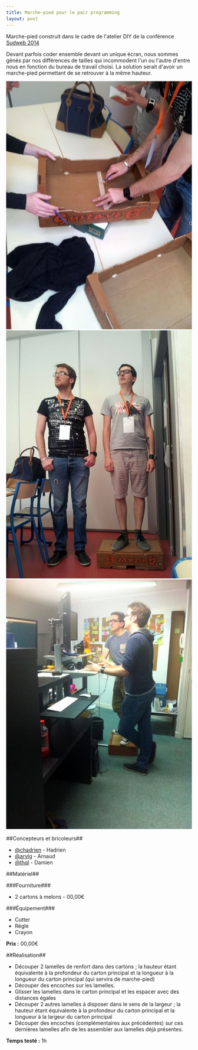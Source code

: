 ```yaml
---
title: Marche-pied pour le pair programming
layout: post
---
```


Marche-pied construit dans le cadre de l'atelier DIY de la conférence [Sudweb 2014](http://sudweb.fr/2014/orateurs.html#bertrand-keller) 

Devant parfois coder ensemble devant un unique écran, nous sommes gênés par nos différences de tailles qui incommodent l'un ou l'autre d'entre nous en fonction du bureau de travail choisi. La solution serait d'avoir un marche-pied permettant de se retrouver à la même hauteur.

[![Marche pied pour revue de code sur Standing Desk](/images/post-sudweb-marchepied-01.jpg)](/images/post-sudweb-marchepied-01.jpg)
[![Marche pied pour revue de code sur Standing Desk](/images/post-sudweb-marchepied-02.jpg)](/images/post-sudweb-marchepied-02.jpg)
[![Marche pied pour revue de code sur Standing Desk](/images/post-sudweb-marchepied-03.jpg)](/images/post-sudweb-marchepied-03.jpg)

##Concepteurs et bricoleurs##

 * [@chadrien](https://twitter.com/CHadrien) - Hadrien
 * [@arvlg](https://twitter.com/arvlg) - Arnaud
 * [@thql](https://twitter.com/thql) - Damien

##Matériel##

###Fourniture###
 * 2 cartons à melons  - 00,00€
 
###Équipement###
 * Cutter
 * Règle
 * Crayon

 **Prix :** 00,00€

##Réalisation##

 * Découper 2 lamelles de renfort dans des cartons ; la hauteur étant équivalente à la profondeur du carton principal et la longueur à la longueur du carton principal (qui servira de marche-pied)
 * Découper des encoches sur les lamelles.
 * Glisser les lamelles dans le carton principal et les espacer avec des distances égales
 * Découper 2 autres lamelles à disposer dans le sens de la largeur ; la hauteur étant équivalente à la profondeur du carton principal et la longueur à la largeur du carton principal
 * Découper des encoches (complémentaires aux précédentes) sur ces dernières lamelles afin de les assembler aux lamelles déjà présentes.

 **Temps testé :** 1h




